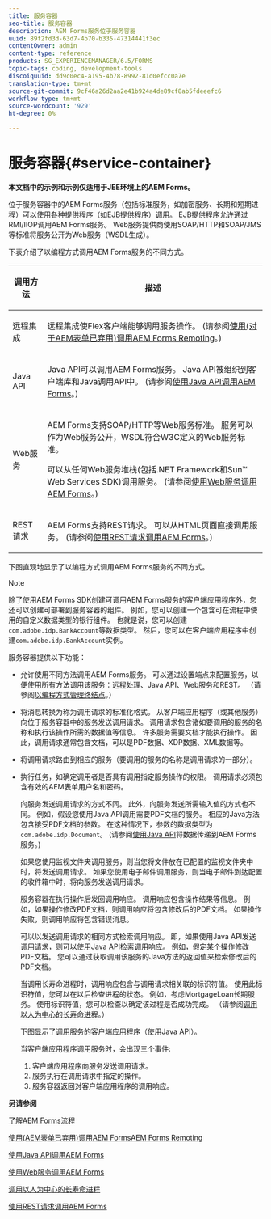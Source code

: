 ```yaml
---
title: 服务容器
seo-title: 服务容器
description: AEM Forms服务位于服务容器
uuid: 89f2fd3d-63d7-4b70-b335-47314441f3ec
contentOwner: admin
content-type: reference
products: SG_EXPERIENCEMANAGER/6.5/FORMS
topic-tags: coding, development-tools
discoiquuid: dd9c0ec4-a195-4b78-8992-81d0efcc0a7e
translation-type: tm+mt
source-git-commit: 9cf46a26d2aa2e41b924a4de89cf8ab5fdeeefc6
workflow-type: tm+mt
source-wordcount: '929'
ht-degree: 0%

---
```



# 服务容器{#service-container}

**本文档中的示例和示例仅适用于JEE环境上的AEM Forms。**

位于服务容器中的AEM Forms服务（包括标准服务，如加密服务、长期和短期进程）可以使用各种提供程序（如EJB提供程序）调用。 EJB提供程序允许通过RMI/IIOP调用AEM Forms服务。 Web服务提供商使用SOAP/HTTP和SOAP/JMS等标准将服务公开为Web服务（WSDL生成）。

下表介绍了以编程方式调用AEM Forms服务的不同方式。

<table>
 <thead>
  <tr>
   <th><p>调用方法</p></th>
   <th><p>描述</p></th>
  </tr>
 </thead>
 <tbody>
  <tr>
   <td><p>远程集成</p></td>
   <td><p>远程集成使Flex客户端能够调用服务操作。 (请参阅<a href="/help/forms/developing/invoking-aem-forms-using-remoting.md#invoking-aem-forms-using-remoting">使用(对于AEM表单已弃用)调用AEM Forms Remoting</a>。)</p></td>
  </tr>
  <tr>
   <td><p>Java API</p></td>
   <td><p>Java API可以调用AEM Forms服务。 Java API被组织到客户端库和Java调用API中。 (请参阅<a href="/help/forms/developing/invoking-aem-forms-using-java.md#invoking-aem-forms-using-the-java-api">使用Java API调用AEM Forms</a>。)</p></td>
  </tr>
  <tr>
   <td><p>Web服务</p></td>
   <td><p>AEM Forms支持SOAP/HTTP等Web服务标准。 服务可以作为Web服务公开，WSDL符合W3C定义的Web服务标准。</p><p>可以从任何Web服务堆栈(包括.NET Framework和Sun™ Web Services SDK)调用服务。 (请参阅<a href="/help/forms/developing/invoking-aem-forms-using-web.md#invoking-aem-forms-using-web-services">使用Web服务调用AEM Forms</a>。)</p></td>
  </tr>
  <tr>
   <td><p>REST请求</p></td>
   <td><p>AEM Forms支持REST请求。 可以从HTML页面直接调用服务。 (请参阅<a href="/help/forms/developing/invoking-aem-forms-using-rest.md#invoking-aem-forms-using-rest-requests">使用REST请求调用AEM Forms</a>。)</p></td>
  </tr>
 </tbody>
</table>

下图直观地显示了以编程方式调用AEM Forms服务的不同方式。

>[!NOTE]
>
>除了使用AEM Forms SDK创建可调用AEM Forms服务的客户端应用程序外，您还可以创建可部署到服务容器的组件。 例如，您可以创建一个包含可在流程中使用的自定义数据类型的银行组件。 也就是说，您可以创建`com.adobe.idp.BankAccount`等数据类型。 然后，您可以在客户端应用程序中创建`com.adobe.idp.BankAccount`实例。

服务容器提供以下功能：

* 允许使用不同方法调用AEM Forms服务。 可以通过设置端点来配置服务，以便使用所有方法调用该服务：远程处理、Java API、Web服务和REST。 （请参阅[以编程方式管理终结点](/help/forms/developing/programmatically-endpoints.md#programmatically-managing-endpoints)。）
* 将消息转换为称为调用请求的标准化格式。 从客户端应用程序（或其他服务）向位于服务容器中的服务发送调用请求。 调用请求包含诸如要调用的服务的名称和执行该操作所需的数据值等信息。 许多服务需要文档才能执行操作。 因此，调用请求通常包含文档，可以是PDF数据、XDP数据、XML数据等。
* 将调用请求路由到相应的服务（要调用的服务的名称是调用请求的一部分）。
* 执行任务，如确定调用者是否具有调用指定服务操作的权限。 调用请求必须包含有效的AEM表单用户名和密码。

   向服务发送调用请求的方式不同。 此外，向服务发送所需输入值的方式也不同。 例如，假设您使用Java API调用需要PDF文档的服务。 相应的Java方法包含接受PDF文档的参数。 在这种情况下，参数的数据类型为`com.adobe.idp.Document`。 (请参阅[使用Java API](/help/forms/developing/invoking-aem-forms-using-java.md#passing-data-to-aem-forms-services-using-the-java-api)将数据传递到AEM Forms服务。)

   如果您使用监视文件夹调用服务，则当您将文件放在已配置的监视文件夹中时，将发送调用请求。 如果您使用电子邮件调用服务，则当电子邮件到达配置的收件箱中时，将向服务发送调用请求。

   服务容器在执行操作后发回调用响应。 调用响应包含操作结果等信息。 例如，如果操作修改PDF文档，则调用响应将包含修改后的PDF文档。 如果操作失败，则调用响应将包含错误消息。

   可以以发送调用请求的相同方式检索调用响应。 即，如果使用Java API发送调用请求，则可以使用Java API检索调用响应。 例如，假定某个操作修改PDF文档。 您可以通过获取调用该服务的Java方法的返回值来检索修改后的PDF文档。

   当调用长寿命进程时，调用响应包含与调用请求相关联的标识符值。 使用此标识符值，您可以在以后检查进程的状态。 例如，考虑MortgageLoan长期服务。 使用标识符值，您可以检查以确定该过程是否成功完成。 （请参阅[调用以人为中心的长寿命进程](/help/forms/developing/invoking-human-centric-long-lived.md#invoking-human-centric-long-lived-processes)。）

   下图显示了调用服务的客户端应用程序（使用Java API）。

   当客户端应用程序调用服务时，会出现三个事件:

   1. 客户端应用程序向服务发送调用请求。
   1. 服务执行在调用请求中指定的操作。
   1. 服务容器返回对客户端应用程序的调用响应。

**另请参阅**

[了解AEM Forms流程](/help/forms/developing/aem-forms-processes.md#understanding-aem-forms-processes)

[使用(AEM表单已弃用)调用AEM FormsAEM Forms Remoting](/help/forms/developing/invoking-aem-forms-using-remoting.md#invoking-aem-forms-using-remoting)

[使用Java API调用AEM Forms](/help/forms/developing/invoking-aem-forms-using-java.md#invoking-aem-forms-using-the-java-api)

[使用Web服务调用AEM Forms](/help/forms/developing/invoking-aem-forms-using-web.md#invoking-aem-forms-using-web-services)

[调用以人为中心的长寿命进程](/help/forms/developing/invoking-human-centric-long-lived.md#invoking-human-centric-long-lived-processes)

[使用REST请求调用AEM Forms](/help/forms/developing/invoking-aem-forms-using-rest.md#invoking-aem-forms-using-rest-requests)
